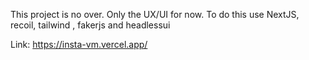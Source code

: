 This project is no over. Only the UX/UI for now. To do this use NextJS, recoil, tailwind , fakerjs and headlessui

Link:
https://insta-vm.vercel.app/

